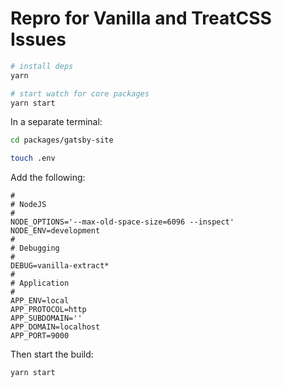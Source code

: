 # Repro for Vanilla and TreatCSS Issues

```bash
# install deps
yarn

# start watch for core packages
yarn start
```

In a separate terminal:

```bash
cd packages/gatsby-site

touch .env
```

Add the following:

```text
#
# NodeJS
#
NODE_OPTIONS='--max-old-space-size=6096 --inspect'
NODE_ENV=development
#
# Debugging
#
DEBUG=vanilla-extract*
#
# Application
#
APP_ENV=local
APP_PROTOCOL=http
APP_SUBDOMAIN=''
APP_DOMAIN=localhost
APP_PORT=9000
```

Then start the build:

```bash
yarn start
```
